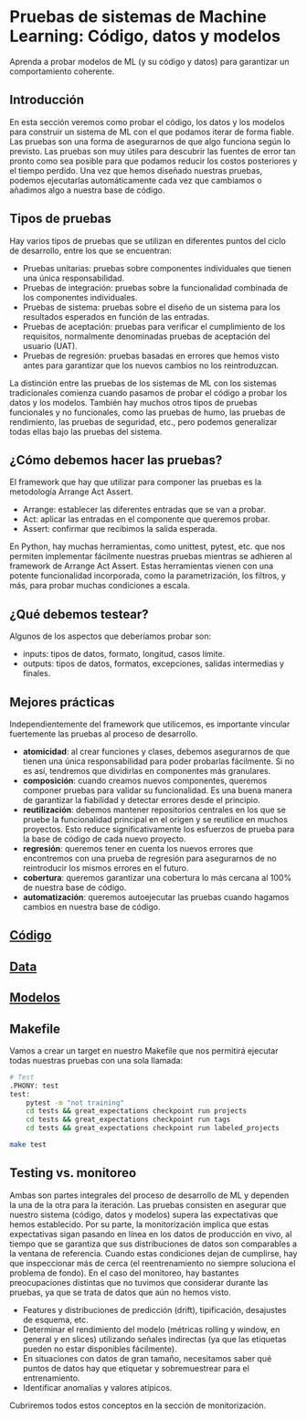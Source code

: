 # Pruebas de sistemas de Machine Learning: Código, datos y modelos

Aprenda a probar modelos de ML (y su código y datos) para garantizar un comportamiento coherente.

## Introducción

En esta sección veremos como probar el código, los datos y los modelos para construir un sistema de ML con el que podamos iterar de forma fiable.
Las pruebas son una forma de asegurarnos de que algo funciona según lo previsto.
Las pruebas son muy útiles para descubrir las fuentes de error tan pronto como sea posible para que podamos reducir los costos posteriores y el tiempo perdido.
Una vez que hemos diseñado nuestras pruebas, podemos ejecutarlas automáticamente cada vez que cambiamos o añadimos algo a nuestra base de código.

## Tipos de pruebas

Hay varios tipos de pruebas que se utilizan en diferentes puntos del ciclo de desarrollo, entre los que se encuentran:

* Pruebas unitarias: pruebas sobre componentes individuales que tienen una única responsabilidad.
* Pruebas de integración: pruebas sobre la funcionalidad combinada de los componentes individuales.
* Pruebas de sistema: pruebas sobre el diseño de un sistema para los resultados esperados en función de las entradas.
* Pruebas de aceptación: pruebas para verificar el cumplimiento de los requisitos, normalmente denominadas pruebas de aceptación del usuario (UAT).
* Pruebas de regresión: pruebas basadas en errores que hemos visto antes para garantizar que los nuevos cambios no los reintroduzcan.

La distinción entre las pruebas de los sistemas de ML con los sistemas tradicionales comienza cuando pasamos de probar el código a probar los datos y los modelos.
También hay muchos otros tipos de pruebas funcionales y no funcionales, como las pruebas de humo, las pruebas de rendimiento, las pruebas de seguridad, etc.,
pero podemos generalizar todas ellas bajo las pruebas del sistema.

## ¿Cómo debemos hacer las pruebas?

El framework que hay que utilizar para componer las pruebas es la metodología Arrange Act Assert.

* Arrange: establecer las diferentes entradas que se van a probar.
* Act: aplicar las entradas en el componente que queremos probar.
* Assert: confirmar que recibimos la salida esperada.

En Python, hay muchas herramientas, como unittest, pytest, etc. que nos permiten implementar fácilmente nuestras pruebas mientras se adhieren al framework de Arrange Act Assert.
Estas herramientas vienen con una potente funcionalidad incorporada, como la parametrización, los filtros, y más, para probar muchas condiciones a escala.

## ¿Qué debemos testear?

Algunos de los aspectos que deberíamos probar son:

* inputs: tipos de datos, formato, longitud, casos límite.
* outputs: tipos de datos, formatos, excepciones, salidas intermedias y finales.

## Mejores prácticas

Independientemente del framework que utilicemos, es importante vincular fuertemente las pruebas al proceso de desarrollo.

* **atomicidad**: al crear funciones y clases, debemos asegurarnos de que tienen una única responsabilidad para poder probarlas fácilmente. Si no es así, tendremos que dividirlas en componentes más granulares.
* **composición**: cuando creamos nuevos componentes, queremos componer pruebas para validar su funcionalidad. Es una buena manera de garantizar la fiabilidad y detectar errores desde el principio.
* **reutilización**: debemos mantener repositorios centrales en los que se pruebe la funcionalidad principal en el origen y se reutilice en muchos proyectos.
  Esto reduce significativamente los esfuerzos de prueba para la base de código de cada nuevo proyecto.
* **regresión**: queremos tener en cuenta los nuevos errores que encontremos con una prueba de regresión para asegurarnos de no reintroducir los mismos errores en el futuro.
* **cobertura**: queremos garantizar una cobertura lo más cercana al 100% de nuestra base de código.
* **automatización**: queremos autoejecutar las pruebas cuando hagamos cambios en nuestra base de código.

## [Código](C%C3%B3digo.md)

## [Data](Datos.md)

## [Modelos](Modelos.md)

## Makefile

Vamos a crear un target en nuestro Makefile que nos permitirá ejecutar todas nuestras pruebas con una sola llamada:

```bash
# Test
.PHONY: test
test:
    pytest -m "not training"
    cd tests && great_expectations checkpoint run projects
    cd tests && great_expectations checkpoint run tags
    cd tests && great_expectations checkpoint run labeled_projects
```

```bash
make test
```

## Testing vs. monitoreo

Ambas son partes integrales del proceso de desarrollo de ML y dependen la una de la otra para la iteración.
Las pruebas consisten en asegurar que nuestro sistema (código, datos y modelos) supera las expectativas que hemos establecido.
Por su parte, la monitorización implica que estas expectativas sigan pasando en línea en los datos de producción en vivo,
al tiempo que se garantiza que sus distribuciones de datos son comparables a la ventana de referencia.
Cuando estas condiciones dejan de cumplirse, hay que inspeccionar más de cerca (el reentrenamiento no siempre soluciona el problema de fondo).
En el caso del monitoreo, hay bastantes preocupaciones distintas que no tuvimos que considerar durante las pruebas, ya que se trata de datos que aún no hemos visto.

* Features y distribuciones de predicción (drift), tipificación, desajustes de esquema, etc.
* Determinar el rendimiento del modelo (métricas rolling y window, en general y en slices) utilizando señales indirectas (ya que las etiquetas pueden no estar disponibles fácilmente).
* En situaciones con datos de gran tamaño, necesitamos saber qué puntos de datos hay que etiquetar y sobremuestrear para el entrenamiento.
* Identificar anomalías y valores atípicos.

Cubriremos todos estos conceptos en la sección de monitorización.
